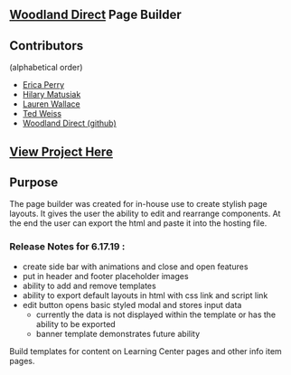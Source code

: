 ## [Woodland Direct](https://www.woodlanddirect.com/) Page Builder
## Contributors
(alphabetical order)
* [Erica Perry](https://github.com/ComeAlongErica)
* [Hilary Matusiak](https://github.com/hwilson2563)
* [Lauren Wallace](https://github.com/laurewallace)
* [Ted Weiss](https://github.com/tedweiss)
* [Woodland Direct (github)](https://github.com/wdprogramming)

## [View Project Here](https://wdprogramming.github.io/page-builder/)
## Purpose
The page builder was created for in-house use to create stylish page layouts. It gives the user the ability to edit and rearrange components. At the end the user can export the html and paste it into the hosting file.
### Release Notes for 6.17.19 : 
* create side bar with animations and close and open features
* put in header and footer placeholder images 
* ability to add and remove templates
* ability to export default layouts in html with css link and script link
* edit button opens basic styled modal and stores input data
  * currently the data is not displayed within the template or has the ability to be exported
  * banner template demonstrates future ability
  


Build templates for content on Learning Center pages and other info item pages.
